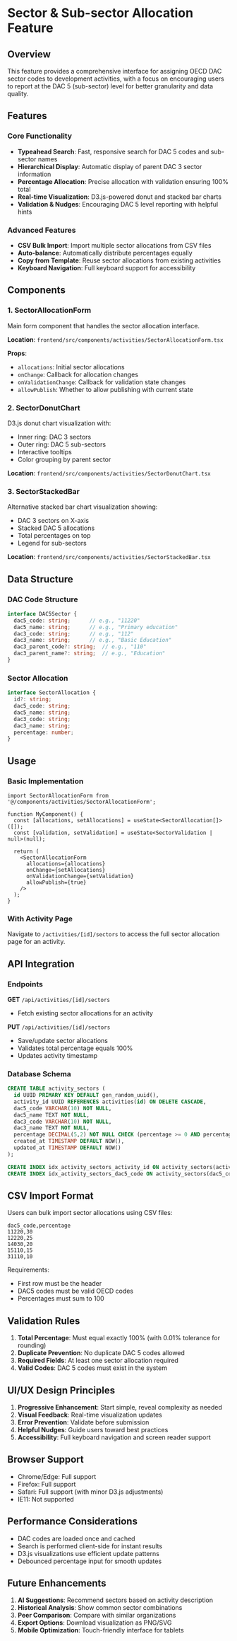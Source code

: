 # Sector & Sub-sector Allocation Feature

## Overview

This feature provides a comprehensive interface for assigning OECD DAC sector codes to development activities, with a focus on encouraging users to report at the DAC 5 (sub-sector) level for better granularity and data quality.

## Features

### Core Functionality
- **Typeahead Search**: Fast, responsive search for DAC 5 codes and sub-sector names
- **Hierarchical Display**: Automatic display of parent DAC 3 sector information
- **Percentage Allocation**: Precise allocation with validation ensuring 100% total
- **Real-time Visualization**: D3.js-powered donut and stacked bar charts
- **Validation & Nudges**: Encouraging DAC 5 level reporting with helpful hints

### Advanced Features
- **CSV Bulk Import**: Import multiple sector allocations from CSV files
- **Auto-balance**: Automatically distribute percentages equally
- **Copy from Template**: Reuse sector allocations from existing activities
- **Keyboard Navigation**: Full keyboard support for accessibility

## Components

### 1. SectorAllocationForm
Main form component that handles the sector allocation interface.

**Location**: `frontend/src/components/activities/SectorAllocationForm.tsx`

**Props**:
- `allocations`: Initial sector allocations
- `onChange`: Callback for allocation changes
- `onValidationChange`: Callback for validation state changes
- `allowPublish`: Whether to allow publishing with current state

### 2. SectorDonutChart
D3.js donut chart visualization with:
- Inner ring: DAC 3 sectors
- Outer ring: DAC 5 sub-sectors
- Interactive tooltips
- Color grouping by parent sector

**Location**: `frontend/src/components/activities/SectorDonutChart.tsx`

### 3. SectorStackedBar
Alternative stacked bar chart visualization showing:
- DAC 3 sectors on X-axis
- Stacked DAC 5 allocations
- Total percentages on top
- Legend for sub-sectors

**Location**: `frontend/src/components/activities/SectorStackedBar.tsx`

## Data Structure

### DAC Code Structure
```typescript
interface DAC5Sector {
  dac5_code: string;      // e.g., "11220"
  dac5_name: string;      // e.g., "Primary education"
  dac3_code: string;      // e.g., "112"
  dac3_name: string;      // e.g., "Basic Education"
  dac3_parent_code?: string;  // e.g., "110"
  dac3_parent_name?: string;  // e.g., "Education"
}
```

### Sector Allocation
```typescript
interface SectorAllocation {
  id?: string;
  dac5_code: string;
  dac5_name: string;
  dac3_code: string;
  dac3_name: string;
  percentage: number;
}
```

## Usage

### Basic Implementation
```tsx
import SectorAllocationForm from '@/components/activities/SectorAllocationForm';

function MyComponent() {
  const [allocations, setAllocations] = useState<SectorAllocation[]>([]);
  const [validation, setValidation] = useState<SectorValidation | null>(null);

  return (
    <SectorAllocationForm
      allocations={allocations}
      onChange={setAllocations}
      onValidationChange={setValidation}
      allowPublish={true}
    />
  );
}
```

### With Activity Page
Navigate to `/activities/[id]/sectors` to access the full sector allocation page for an activity.

## API Integration

### Endpoints

**GET** `/api/activities/[id]/sectors`
- Fetch existing sector allocations for an activity

**PUT** `/api/activities/[id]/sectors`
- Save/update sector allocations
- Validates total percentage equals 100%
- Updates activity timestamp

### Database Schema
```sql
CREATE TABLE activity_sectors (
  id UUID PRIMARY KEY DEFAULT gen_random_uuid(),
  activity_id UUID REFERENCES activities(id) ON DELETE CASCADE,
  dac5_code VARCHAR(10) NOT NULL,
  dac5_name TEXT NOT NULL,
  dac3_code VARCHAR(10) NOT NULL,
  dac3_name TEXT NOT NULL,
  percentage DECIMAL(5,2) NOT NULL CHECK (percentage >= 0 AND percentage <= 100),
  created_at TIMESTAMP DEFAULT NOW(),
  updated_at TIMESTAMP DEFAULT NOW()
);

CREATE INDEX idx_activity_sectors_activity_id ON activity_sectors(activity_id);
CREATE INDEX idx_activity_sectors_dac5_code ON activity_sectors(dac5_code);
```

## CSV Import Format

Users can bulk import sector allocations using CSV files:

```csv
dac5_code,percentage
11220,30
12220,25
14030,20
15110,15
31110,10
```

Requirements:
- First row must be the header
- DAC5 codes must be valid OECD codes
- Percentages must sum to 100

## Validation Rules

1. **Total Percentage**: Must equal exactly 100% (with 0.01% tolerance for rounding)
2. **Duplicate Prevention**: No duplicate DAC 5 codes allowed
3. **Required Fields**: At least one sector allocation required
4. **Valid Codes**: DAC 5 codes must exist in the system

## UI/UX Design Principles

1. **Progressive Enhancement**: Start simple, reveal complexity as needed
2. **Visual Feedback**: Real-time visualization updates
3. **Error Prevention**: Validate before submission
4. **Helpful Nudges**: Guide users toward best practices
5. **Accessibility**: Full keyboard navigation and screen reader support

## Browser Support

- Chrome/Edge: Full support
- Firefox: Full support
- Safari: Full support (with minor D3.js adjustments)
- IE11: Not supported

## Performance Considerations

- DAC codes are loaded once and cached
- Search is performed client-side for instant results
- D3.js visualizations use efficient update patterns
- Debounced percentage input for smooth updates

## Future Enhancements

1. **AI Suggestions**: Recommend sectors based on activity description
2. **Historical Analysis**: Show common sector combinations
3. **Peer Comparison**: Compare with similar organizations
4. **Export Options**: Download visualization as PNG/SVG
5. **Mobile Optimization**: Touch-friendly interface for tablets 